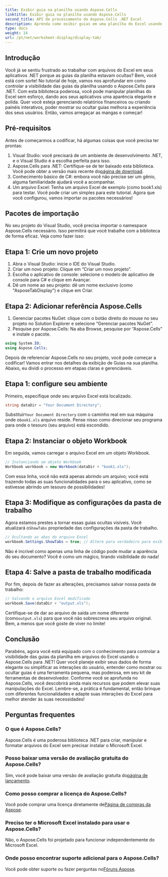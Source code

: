 ```yaml
---
title: Exibir guia na planilha usando Aspose.Cells
linktitle: Exibir guia na planilha usando Aspose.Cells
second_title: API de processamento do Aspose.Cells .NET Excel
description: Aprenda como exibir guias em uma planilha do Excel usando o Aspose.Cells para .NET neste tutorial abrangente.
type: docs
weight: 14
url: /pt/net/worksheet-display/display-tab/
---
```

## Introdução
Você já se sentiu frustrado ao trabalhar com arquivos do Excel em seus aplicativos .NET porque as guias da planilha estavam ocultas? Bem, você está com sorte! No tutorial de hoje, vamos nos aprofundar em como controlar a visibilidade das guias da planilha usando o Aspose.Cells para .NET. Com esta biblioteca poderosa, você pode manipular planilhas do Excel sem esforço, dando aos seus aplicativos uma aparência elegante e polida. Quer você esteja gerenciando relatórios financeiros ou criando painéis interativos, poder mostrar ou ocultar guias melhora a experiência dos seus usuários. Então, vamos arregaçar as mangas e começar!
## Pré-requisitos
Antes de começarmos a codificar, há algumas coisas que você precisa ter prontas:
1. Visual Studio: você precisará de um ambiente de desenvolvimento .NET, e o Visual Studio é a escolha perfeita para isso.
2.  Aspose.Cells para .NET: Certifique-se de ter baixado esta biblioteca. Você pode obter a versão mais recente do[página de download](https://releases.aspose.com/cells/net/).
3. Conhecimento básico de C#: embora você não precise ser um gênio, alguma familiaridade ajudará você a acompanhar.
4. Um arquivo Excel: Tenha um arquivo Excel de exemplo (como book1.xls) para testar. Você pode criar um simples para este tutorial.
Agora que você configurou, vamos importar os pacotes necessários!
## Pacotes de importação
No seu projeto do Visual Studio, você precisa importar o namespace Aspose.Cells necessário. Isso permitirá que você trabalhe com a biblioteca de forma eficaz. Veja como fazer isso:
## Etapa 1: Crie um novo projeto
1. Abra o Visual Studio: inicie o IDE do Visual Studio.
2. Criar um novo projeto: Clique em “Criar um novo projeto”.
3. Escolha o aplicativo de console: selecione o modelo de aplicativo de console para C# e clique em Avançar.
4. Dê um nome ao seu projeto: dê um nome exclusivo (como "AsposeTabDisplay") e clique em Criar.
## Etapa 2: Adicionar referência Aspose.Cells 
1. Gerenciar pacotes NuGet: clique com o botão direito do mouse no seu projeto no Solution Explorer e selecione “Gerenciar pacotes NuGet”.
2. Pesquise por Aspose.Cells: Na aba Browse, pesquise por “Aspose.Cells” e instale o pacote.
```csharp
using System.IO;
using Aspose.Cells;
```
Depois de referenciar Aspose.Cells no seu projeto, você pode começar a codificar!
Vamos entrar nos detalhes da exibição de Guias na sua planilha. Abaixo, eu dividi o processo em etapas claras e gerenciáveis.
## Etapa 1: configure seu ambiente
Primeiro, especifique onde seu arquivo Excel está localizado.
```csharp
string dataDir = "Your Document Directory";
```
 Substituir`Your Document Directory` com o caminho real em sua máquina onde o`book1.xls` arquivo reside. Pense nisso como direcionar seu programa para onde o tesouro (seu arquivo) está escondido.
## Etapa 2: Instanciar o objeto Workbook
Em seguida, vamos carregar o arquivo Excel em um objeto Workbook. 
```csharp
// Instanciando um objeto Workbook
Workbook workbook = new Workbook(dataDir + "book1.xls");
```
Com essa linha, você não está apenas abrindo um arquivo; você está trazendo todas as suas funcionalidades para o seu aplicativo, como se estivesse abrindo um tesouro de possibilidades!
## Etapa 3: Modifique as configurações da pasta de trabalho
 Agora estamos prestes a tornar essas guias ocultas visíveis. Você atualizará o`ShowTabs` propriedade das configurações da pasta de trabalho.
```csharp
// Ocultando as abas do arquivo Excel
workbook.Settings.ShowTabs = true; // Altere para verdadeiro para exibi-los
```
Não é incrível como apenas uma linha de código pode mudar a aparência do seu documento? Você é como um mágico, tirando visibilidade do nada!
## Etapa 4: Salve a pasta de trabalho modificada
Por fim, depois de fazer as alterações, precisamos salvar nossa pasta de trabalho:
```csharp
// Salvando o arquivo Excel modificado
workbook.Save(dataDir + "output.xls");
```
 Certifique-se de dar ao arquivo de saída um nome diferente (como`output.xls`) para que você não sobrescreva seu arquivo original. Bem, a menos que você goste de viver no limite!
## Conclusão
Parabéns, agora você está equipado com o conhecimento para controlar a visibilidade das guias da planilha em arquivos do Excel usando o Aspose.Cells para .NET! Quer você planeje exibir seus dados de forma elegante ou simplificar as interações do usuário, entender como mostrar ou ocultar guias é uma ferramenta pequena, mas poderosa, em seu kit de ferramentas de desenvolvedor. Conforme você se aprofunda no Aspose.Cells, você descobrirá ainda mais recursos que podem elevar suas manipulações do Excel. Lembre-se, a prática é fundamental, então brinque com diferentes funcionalidades e adapte suas interações do Excel para melhor atender às suas necessidades!
## Perguntas frequentes
### O que é Aspose.Cells?
Aspose.Cells é uma poderosa biblioteca .NET para criar, manipular e formatar arquivos do Excel sem precisar instalar o Microsoft Excel.
### Posso baixar uma versão de avaliação gratuita do Aspose.Cells?
 Sim, você pode baixar uma versão de avaliação gratuita do[página de lançamento](https://releases.aspose.com/).
### Como posso comprar a licença do Aspose.Cells?
 Você pode comprar uma licença diretamente de[Página de compras da Aspose](https://purchase.aspose.com/buy).
### Preciso ter o Microsoft Excel instalado para usar o Aspose.Cells?
Não, o Aspose.Cells foi projetado para funcionar independentemente do Microsoft Excel.
### Onde posso encontrar suporte adicional para o Aspose.Cells?
 Você pode obter suporte ou fazer perguntas no[Fóruns Aspose](https://forum.aspose.com/c/cells/9).